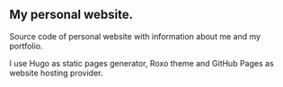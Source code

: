 ## My personal website.

Source code of personal website with information about me and my portfolio.

I use Hugo as static pages generator, Roxo theme and GitHub Pages as website hosting provider.